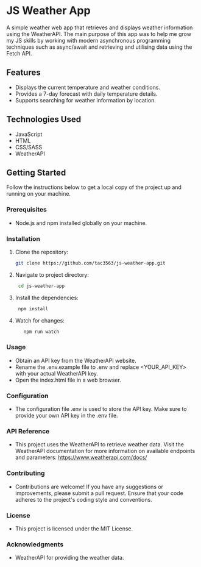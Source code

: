 # JS Weather App

A simple weather web app that retrieves and displays weather information using the WeatherAPI. The main purpose of this app was to help me grow my JS skills by working with modern asynchronous programming techniques such as async/await and retrieving and utilising data using the Fetch API.

## Features

- Displays the current temperature and weather conditions.
- Provides a 7-day forecast with daily temperature details.
- Supports searching for weather information by location.

## Technologies Used

- JavaScript
- HTML
- CSS/SASS
- WeatherAPI

## Getting Started

Follow the instructions below to get a local copy of the project up and running on your machine.

### Prerequisites

- Node.js and npm installed globally on your machine.

### Installation

1. Clone the repository:

   ```bash
   git clone https://github.com/tac3563/js-weather-app.git
   ```

2. Navigate to project directory:

   ```bash
    cd js-weather-app
   ```

3. Install the dependencies:

   ```bash
    npm install
   ```

4. Watch for changes:

   ```bash
      npm run watch
   ```

### Usage

- Obtain an API key from the WeatherAPI website.
- Rename the .env.example file to .env and replace <YOUR_API_KEY> with your actual WeatherAPI key.
- Open the index.html file in a web browser.

### Configuration

- The configuration file .env is used to store the API key. Make sure to provide your own API key in the .env file.

### API Reference

- This project uses the WeatherAPI to retrieve weather data. Visit the WeatherAPI documentation for more information on available endpoints and parameters: https://www.weatherapi.com/docs/

### Contributing

- Contributions are welcome! If you have any suggestions or improvements, please submit a pull request. Ensure that your code adheres to the project's coding style and conventions.

### License

- This project is licensed under the MIT License.

### Acknowledgments

- WeatherAPI for providing the weather data.
